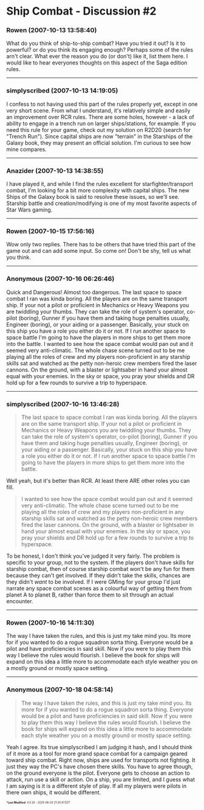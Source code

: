 # Ship Combat - Discussion #2

### **Rowen** (2007-10-13 13:58:40)

What do you think of ship-to-ship combat? Have you tried it out? Is it to powerful? or do you think its engaging enough?
Perhaps some of the rules arn't clear. What ever the reason you do (or don't) like it, list them here.
I would like to hear everyones thoughts on this aspect of the Saga edition rules.

---

### **simplyscribed** (2007-10-13 14:19:05)

I confess to not having used this part of the rules properly yet, except in one very short scene. From what I understand, it's relatively simple and easily an improvement over RCR rules. There are some holes, however - a lack of ability to engage in a trench run on larger ships/stations, for example. If you need this rule for your game, check out my solution on R2D20 (search for "Trench Run").
Since capital ships are now "terrain" in the Starships of the Galaxy book, they may present an official solution. I'm curious to see how mine compares.

---

### **Anazider** (2007-10-13 14:38:55)

I have played it, and while I find the rules excellent for starfighter/transport combat, I'm looking for a bit more complexity with capital ships. The new Ships of the Galaxy book is said to resolve these issues, so we'll see. Starship battle and creation/modifying is one of my most favorite aspects of Star Wars gaming.

---

### **Rowen** (2007-10-15 17:56:16)

Wow only two replies. There has to be others that have tried this part of the game out and can add some input. So come on! Don't be shy, tell us what you think.

---

### **Anonymous** (2007-10-16 06:26:46)

Quick and Dangerous! Almost too dangerous.
The last space to space combat I ran was kinda boring. All the players are on the same transport ship. If your not a pilot or proficient in Mechanics or Heavy Weapons you are twiddling your thumbs. They can take the role of system's operator, co-pilot (boring), Gunner if you have them and taking huge penalties usually, Engineer (boring), or your aiding or a passenger. Basically, your stuck on this ship you have a role you either do it or not. If I run another space to space battle I'm going to have the players in more ships to get them more into the battle.
I wanted to see how the space combat would pan out and it seemed very anti-climatic. The whole chase scene turned out to be me playing all the roles of crew and my players non-proficient in any starship skills sat and watched as the petty non-heroic crew members fired the laser cannons.
On the ground, with a blaster or lightsaber in hand your almost equal with your enemies. In the sky or space, you pray your shields and DR hold up for a few rounds to survive a trip to hyperspace.

---

### **simplyscribed** (2007-10-16 13:46:28)

> The last space to space combat I ran was kinda boring. All the players are on the same transport ship. If your not a pilot or proficient in Mechanics or Heavy Weapons you are twiddling your thumbs. They can take the role of system&#39;s operator, co-pilot (boring), Gunner if you have them and taking huge penalties usually, Engineer (boring), or your aiding or a passenger. Basically, your stuck on this ship you have a role you either do it or not. If I run another space to space battle I&#39;m going to have the players in more ships to get them more into the battle.

Well yeah, but it's better than RCR. At least there ARE other roles you can fill.
> I wanted to see how the space combat would pan out and it seemed very anti-climatic. The whole chase scene turned out to be me playing all the roles of crew and my players non-proficient in any starship skills sat and watched as the petty non-heroic crew members fired the laser cannons.
> On the ground, with a blaster or lightsaber in hand your almost equal with your enemies. In the sky or space, you pray your shields and DR hold up for a few rounds to survive a trip to hyperspace.

To be honest, I don't think you've judged it very fairly. The problem is specific to your group, not to the system. If the players don't have skills for starship combat, then of course starship combat won't be any fun for them because they can't get involved. If they didn't take the skills, chances are they didn't *want* to be involved. If I were GMing for your group I'd just narrate any space combat scenes as a colourful way of getting them from planet A to planet B, rather than force them to sit through an actual encounter.

---

### **Rowen** (2007-10-16 14:11:30)

The way I have taken the rules, and this is just my take mind you. Its more for if you wanted to do a rogue squadron sorta thing. Everyone would be a pilot and have proficiencies in said skill.
Now if you were to play them this way I believe the rules would flourish. I believe the book for ships will expand on this idea a little more to accommodate each style weather you on a mostly ground or mostly space setting.

---

### **Anonymous** (2007-10-18 04:58:14)

> The way I have taken the rules, and this is just my take mind you. Its more for if you wanted to do a rogue squadron sorta thing. Everyone would be a pilot and have proficiencies in said skill.
> Now if you were to play them this way I believe the rules would flourish. I believe the book for ships will expand on this idea a little more to accommodate each style weather you on a mostly ground or mostly space setting.

Yeah I agree.
Its true simplyscribed I am judging it hash, and I should think of it more as a tool for more grand space combat for a campaign geared toward ship combat. Right now, ships are used for transports not fighting. It just they way the PC's have chosen there skills.
You have to agree though, on the ground everyone is the pilot. Everyone gets to choose an action to attack, run use a skill or action. On a ship, you are limited, and I guess what I am saying is it is a different style of play. If all my players were pilots in there own ships, it would be different.



<span style="font-size: 0.5em;">***Last Modified**: 4.0.28 - *2025-06-02 21:35:41 EDT*</span>